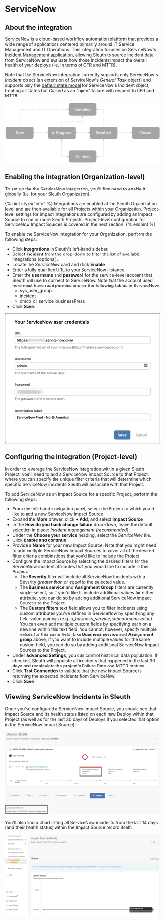 # ServiceNow

## About the integration

ServiceNow is a cloud-based workflow automation platform that provides a wide range of applications centered primarily around IT Service Management and IT Operations. This integration focuses on ServiceNow's [Incident Management application](https://docs.servicenow.com/bundle/sandiego-it-service-management/page/product/incident-management/concept/c\_IncidentManagement.html), allowing Sleuth to source incident data from ServiceNow and evaluate how those incidents impact the overall health of your deploys (i.e. in terms of CFR and MTTR).

Note that the ServiceNow integration currently supports only ServiceNow's _Incident_ object (an extension of ServiceNow's _General Task_ object) and supports only the [default state model](https://docs.servicenow.com/bundle/sandiego-it-service-management/page/product/incident-management/concept/c\_IncidentManagementStateModel.html) for ServiceNow's Incident object, treating all states but _Closed_ as an "open" failure with respect to CFR and MTTR.

&#x20;<img src="../../../.gitbook/assets/image (21).png" alt="" data-size="original">

## Enabling the integration (Organization-level)

To set up the the ServiceNow integration, you'll first need to enable it globally (i.e. for your Sleuth Organization).&#x20;

{% hint style="info" %}
Integrations are enabled at the Sleuth Organization level and are then available for all Projects within your Organization. Project-level settings for impact integrations are configured by adding an Impact Source to one or more Sleuth Projects. Project-level configuration for ServiceNow Impact Sources is covered in the next section.
{% endhint %}

To enable the ServiceNow integration for your Organization, perform the following steps:

* Click **Integrations** in Sleuth's left-hand sidebar.
* Select **Incident** from the drop-down to filter the list of available integrations (optional).
* Locate the _ServiceNow_ card and click **Enable**
* Enter a fully qualified URL to your ServiceNow instance
* Enter the **username** and **password** for the service-level account that Sleuth will use to connect to ServiceNow. Note that the account used here must have read permissions for the following tables in ServiceNow:
  * sys\_user\_group
  * incident
  * cmdb\_ci\_service\_businessPress
* Click **Save**.

![](<../../../.gitbook/assets/image (23).png>)

## Configuring the integration (Project-level)

In order to leverage the ServiceNow integration within a given Sleuth Project, you'll need to add a ServiceNow Impact Source to that Project, where you can specify the unique filter criteria that will determine which specific ServiceNow incidents Sleuth will associate with that Project.&#x20;

To add ServiceNow as an Impact Source for a specific Project, perform the following steps:

* From the left-hand-navigation panel, select the Project to which you'd like to add a new ServiceNow Impact Source
* Expand the **More** drawer, click **+ Add**, and select **Impact Source**
* In the **How do you track change failure** drop-down, leave the default selection in place:  _Incident management (recommended)_
* Under the **Choose your service** heading, select the _ServiceNow_ tile.&#x20;
* Click **Enable and continue**
* Provide a **Name** for your new Impact Source. Note that you might need to add multiple ServiceNow Impact Sources to cover all of the desired filter criteria combinations that you'd like to include the Project
* Configure the Impact Source by selecting the desired filters for the ServiceNow incident attributes that you would like to include in this Project.&#x20;
  * The **Severity** filter will include all ServiceNow Incidents with a Severity _greater than or equal to_ the selected value.
  * The **Business service** and **Assignment Group** filters are currently single-select, so if you'd like to include additional values for either attribute, you can do so by adding additional ServiceNow Impact Sources to the Project.
  * The **Custom filters** text field allows you to filter incidents using custom attributes you've defined in ServiceNow by specifying any field-value pairings (e.g. _u\_business\_service\_subcat=somevalue_). You can even add multiple custom fields by specifying each on a new line within this text field. You cannot, however, specify multiple values for this same field. Like **Business service** and **Assignment group** above, if you want to include multiple values for the same custom field, you can do so by adding additional ServiceNow Impact Sources to the Project.
* Under **Advanced Settings**, you can control historical data population. If checked, Sleuth will populate all incidents that happened in the last 30 days and recalculate the project's Failure Rate and MTTR metrics.
* Click **Test Connection** to validate that the new Impact Source is returning the expected incidents from ServiceNow.
* Click **Save**

## Viewing ServiceNow Incidents in Sleuth

Once you've configured a ServiceNow Impact Source, you should see that Impact Source and its health status listed on each new Deploy within that Project (as well as for the last 30 days of Deploys if you selected that option in the ServiceNow Impact Source):&#x20;

![](<../../../.gitbook/assets/image (20) (3).png>)

You'll also find a chart listing all ServiceNow incidents from the last 14 days (and their health status) within the Impact Source record itself:

![](<../../../.gitbook/assets/image (17) (1).png>)
